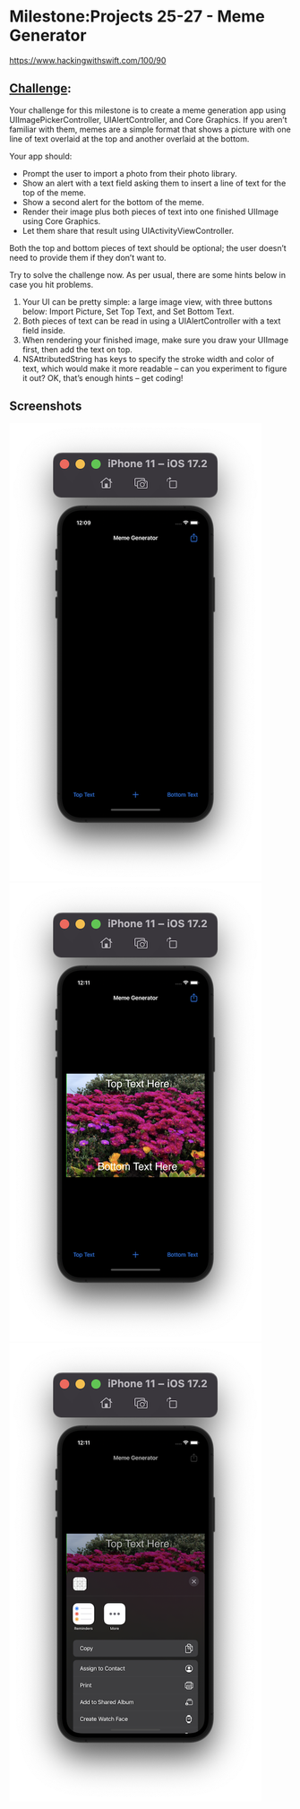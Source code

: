 # Milestone:Projects 25-27 - Meme Generator

https://www.hackingwithswift.com/100/90

## [Challenge](https://www.hackingwithswift.com/guide/10/3/challenge):
Your challenge for this milestone is to create a meme generation app using UIImagePickerController, UIAlertController, and Core Graphics. If you aren’t familiar with them, memes are a simple format that shows a picture with one line of text overlaid at the top and another overlaid at the bottom.

Your app should:
- Prompt the user to import a photo from their photo library.
- Show an alert with a text field asking them to insert a line of text for the top of the meme.
- Show a second alert for the bottom of the meme.
- Render their image plus both pieces of text into one finished UIImage using Core Graphics.
- Let them share that result using UIActivityViewController.

Both the top and bottom pieces of text should be optional; the user doesn’t need to provide them if they don’t want to.

Try to solve the challenge now. As per usual, there are some hints below in case you hit problems.

1. Your UI can be pretty simple: a large image view, with three buttons below: Import Picture, Set Top Text, and Set Bottom Text.
2. Both pieces of text can be read in using a UIAlertController with a text field inside.
3. When rendering your finished image, make sure you draw your UIImage first, then add the text on top.
4. NSAttributedString has keys to specify the stroke width and color of text, which would make it more readable – can you experiment to figure it out?
OK, that’s enough hints – get coding!

## Screenshots

![screenshot1](screenshots/Screenshot1.png)
![screenshot2](screenshots/Screenshot2.png)
![screenshot3](screenshots/Screenshot3.png)
